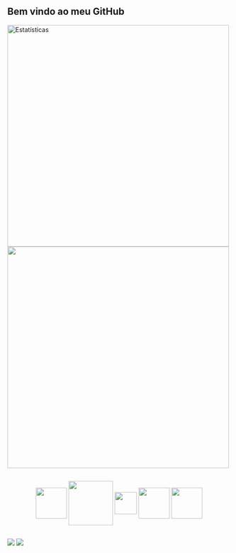 ## Bem vindo ao meu GitHub


<div>
<img src="https://github-readme-stats.vercel.app/api?username=PedroHenriqueSantosBrasileiro&show_icons=true&theme=dark&include_all_commits=true&hide=prs&count_private=true" alt="Estatísticas" width="500">
<img src="https://github-readme-stats.vercel.app/api/top-langs/?username=PedroHenriqueSantosBrasileiro&layout=compact&theme=dark" width="500">
</div>

##

<div align="center">
        <img src="https://cdn.jsdelivr.net/gh/devicons/devicon/icons/java/java-original.svg" align="center" widht="70px" height="70px"/>
        <img src="https://cdn.jsdelivr.net/gh/devicons/devicon/icons/mysql/mysql-original-wordmark.svg" align="center" widht="100px" height="100px" />
        <img src="https://cdn.jsdelivr.net/gh/devicons/devicon/icons/spring/spring-original.svg" align="center" widht="50px" height="50px" />
        <img src="https://cdn.jsdelivr.net/gh/devicons/devicon/icons/html5/html5-original-wordmark.svg" align="center" widht="70px" height="70px"  />
        <img src="https://cdn.jsdelivr.net/gh/devicons/devicon/icons/css3/css3-original-wordmark.svg"  align="center" widht="70px" height="70px" />
</div>

##

<a href="https://www.linkedin.com/in/pedro-henrique-santos-brasileiro-575a5a16b/"><img src="https://img.shields.io/badge/LinkedIn-0077B5?style=for-the-badge&logo=linkedin&logoColor=white"></a>
<a href="mailto:psantosbrasileiro1@gmail.com"><img src="https://img.shields.io/badge/Gmail-D14836?style=for-the-badge&logo=gmail&logoColor=white"></a>

	








